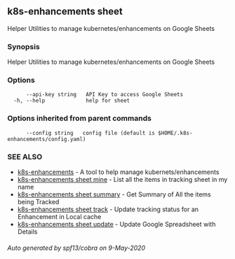 ## k8s-enhancements sheet

Helper Utilities to manage kubernetes/enhancements on Google Sheets

### Synopsis

Helper Utilities to manage kubernetes/enhancements on Google Sheets

### Options

```
      --api-key string   API Key to access Google Sheets
  -h, --help             help for sheet
```

### Options inherited from parent commands

```
      --config string   config file (default is $HOME/.k8s-enhancements/config.yaml)
```

### SEE ALSO

* [k8s-enhancements](k8s-enhancements.md)	 - A tool to help manage kubernets/enhancements
* [k8s-enhancements sheet mine](k8s-enhancements_sheet_mine.md)	 - List all the items in tracking sheet in my name
* [k8s-enhancements sheet summary](k8s-enhancements_sheet_summary.md)	 - Get Summary of All the items being Tracked
* [k8s-enhancements sheet track](k8s-enhancements_sheet_track.md)	 - Update tracking status for an Enhancement in Local cache
* [k8s-enhancements sheet update](k8s-enhancements_sheet_update.md)	 - Update Google Spreadsheet with Details

###### Auto generated by spf13/cobra on 9-May-2020
